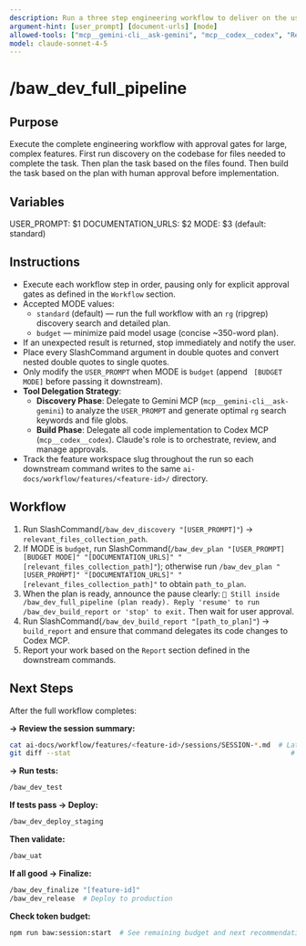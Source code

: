 ```yaml
---
description: Run a three step engineering workflow to deliver on the user_prompt
argument-hint: [user_prompt] [document-urls] [mode]
allowed-tools: ["mcp__gemini-cli__ask-gemini", "mcp__codex__codex", "Read", "Write", "Edit", "Glob", "Grep", "run_shell_command"]
model: claude-sonnet-4-5
---
```


# /baw_dev_full_pipeline

## Purpose
Execute the complete engineering workflow with approval gates for large, complex features.
First run discovery on the codebase for files needed to complete the task.
Then plan the task based on the files found.
Then build the task based on the plan with human approval before implementation.

## Variables
USER_PROMPT: $1
DOCUMENTATION_URLS: $2
MODE: $3 (default: standard)

## Instructions
- Execute each workflow step in order, pausing only for explicit approval gates as defined in the `Workflow` section.
- Accepted MODE values:
  - `standard` (default) — run the full workflow with an `rg` (ripgrep) discovery search and detailed plan.
  - `budget` — minimize paid model usage (concise ~350-word plan).
- If an unexpected result is returned, stop immediately and notify the user.
- Place every SlashCommand argument in double quotes and convert nested double quotes to single quotes.
- Only modify the `USER_PROMPT` when MODE is `budget` (append ` [BUDGET MODE]` before passing it downstream).
- **Tool Delegation Strategy**:
  - **Discovery Phase**: Delegate to Gemini MCP (`mcp__gemini-cli__ask-gemini`) to analyze the `USER_PROMPT` and generate optimal `rg` search keywords and file globs.
  - **Build Phase**: Delegate all code implementation to Codex MCP (`mcp__codex__codex`). Claude's role is to orchestrate, review, and manage approvals.
- Track the feature workspace slug throughout the run so each downstream command writes to the same
  `ai-docs/workflow/features/<feature-id>/` directory.

## Workflow
1. Run SlashCommand(`/baw_dev_discovery "[USER_PROMPT]"`) -> `relevant_files_collection_path`.
2. If MODE is `budget`, run SlashCommand(`/baw_dev_plan "[USER_PROMPT] [BUDGET MODE]" "[DOCUMENTATION_URLS]" "[relevant_files_collection_path]"`); otherwise run `/baw_dev_plan "[USER_PROMPT]" "[DOCUMENTATION_URLS]" "[relevant_files_collection_path]"` to obtain `path_to_plan`.
3. When the plan is ready, announce the pause clearly: `🛑 Still inside /baw_dev_full_pipeline (plan ready). Reply 'resume' to run /baw_dev_build_report or 'stop' to exit.` Then wait for user approval.
4. Run SlashCommand(`/baw_dev_build_report "[path_to_plan]"`) -> `build_report` and ensure that command delegates its code changes to Codex MCP.
5. Report your work based on the `Report` section defined in the downstream commands.

## Next Steps
After the full workflow completes:

**→ Review the session summary:**
```bash
cat ai-docs/workflow/features/<feature-id>/sessions/SESSION-*.md  # Latest session
git diff --stat                                                      # See all changes
```

**→ Run tests:**
```bash
/baw_dev_test
```

**If tests pass → Deploy:**
```bash
/baw_dev_deploy_staging
```

**Then validate:**
```bash
/baw_uat
```

**If all good → Finalize:**
```bash
/baw_dev_finalize "[feature-id]"
/baw_dev_release  # Deploy to production
```

**Check token budget:**
```bash
npm run baw:session:start  # See remaining budget and next recommendations
```

